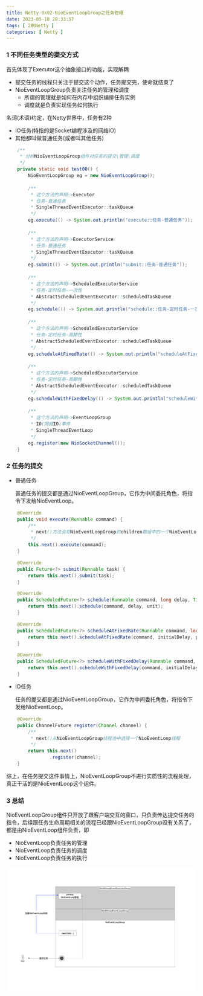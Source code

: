 ```yaml
---
title: Netty-0x02-NioEventLoopGroup之任务管理
date: 2023-05-10 20:33:57
tags: [ 2刷Netty ]
categories: [ Netty ]
---
```


### 1 不同任务类型的提交方式

首先体现了Executor这个抽象接口的功能，实现解耦

* 提交任务的线程只关注于提交这个动作，任务提交完，使命就结束了
* NioEventLoopGroup负责关注任务的管理和调度
  * 所谓的管理就是如何在内存中组织编排任务实例
  * 调度就是负责实现任务如何执行

名词(术语)约定，在Netty世界中，任务有2种

* IO任务(特指的是Socket编程涉及的网络IO)
* 其他都叫做普通任务(或者叫其他任务)

```java
    /**
     * 分析NioEventLoopGroup组件对任务的提交\管理\调度
     */
    private static void test00() {
        NioEventLoopGroup eg = new NioEventLoopGroup();

        /**
         * 这个方法的声明->Executor
         * 任务-普通任务
         * SingleThreadEventExecutor::taskQueue
         */
        eg.execute(() -> System.out.println("execute::任务-普通任务"));

        /**
         * 这个方法的声明->ExecutorService
         * 任务-普通任务
         * SingleThreadEventExecutor::taskQueue
         */
        eg.submit(() -> System.out.println("submit::任务-普通任务"));

        /**
         * 这个方法的声明->ScheduledExecutorService
         * 任务-定时任务-一次性
         * AbstractScheduledEventExecutor::scheduledTaskQueue
         */
        eg.schedule(() -> System.out.println("schedule::任务-定时任务-一次性"), 10_000L, TimeUnit.MILLISECONDS);

        /**
         * 这个方法的声明->ScheduledExecutorService
         * 任务-定时任务-周期性
         * AbstractScheduledEventExecutor::scheduledTaskQueue
         */
        eg.scheduleAtFixedRate(() -> System.out.println("scheduleAtFixedRate::任务-定时任务-周期性"), 10_000L, 10_000L, TimeUnit.MILLISECONDS);

        /**
         * 这个方法的声明->ScheduledExecutorService
         * 任务-定时任务-周期性
         * AbstractScheduledEventExecutor::scheduledTaskQueue
         */
        eg.scheduleWithFixedDelay(() -> System.out.println("scheduleWithFixedDelay::任务-定时任务-周期性"), 10_000L, 10_000L, TimeUnit.MILLISECONDS);

        /**
         * 这个方法的声明->EventLoopGroup
         * IO(网络IO)事件
         * SingleThreadEventLoop
         */
        eg.register(new NioSocketChannel());
    }
```

### 2 任务的提交

* 普通任务

  普通任务的提交都是通过NioEventLoopGroup，它作为中间委托角色，将指令下发给NioEventLoop。

```java
    @Override
    public void execute(Runnable command) {
        /**
         * next()方法会将NioEventLoopGroup的children数组中的一个NioEventLoop实例返回给客户端
         */
        this.next().execute(command);
    }
```



```java
    @Override
    public Future<?> submit(Runnable task) {
        return this.next().submit(task);
    }
```



```java
    @Override
    public ScheduledFuture<?> schedule(Runnable command, long delay, TimeUnit unit) {
        return this.next().schedule(command, delay, unit);
    }
```



```java
    @Override
    public ScheduledFuture<?> scheduleAtFixedRate(Runnable command, long initialDelay, long period, TimeUnit unit) {
        return this.next().scheduleAtFixedRate(command, initialDelay, period, unit);
    }
```



```java
    @Override
    public ScheduledFuture<?> scheduleWithFixedDelay(Runnable command, long initialDelay, long delay, TimeUnit unit) {
        return this.next().scheduleWithFixedDelay(command, initialDelay, delay, unit);
    }
```

* IO任务

  任务的提交都是通过NioEventLoopGroup，它作为中间委托角色，将指令下发给NioEventLoop。

```java
    @Override
    public ChannelFuture register(Channel channel) {
        /**
         * next()从NioEventLoopGroup线程池中选择一个NioEventLoop线程
         */
        return this.next()
                .register(channel);
    }
```

综上，在任务提交这件事情上，NioEventLoopGroup不进行实质性的流程处理，真正干活的是NioEventLoop这个组件。

### 3 总结

NioEventLoopGroup组件只开放了跟客户端交互的窗口，只负责传达提交任务的指令，后续跟任务生命周期相关的流程已经跟NioEventLoopGroup没有关系了，都是由NioEventLoop组件负责，即

* NioEventLoop负责任务的管理
* NioEventLoop负责任务的调度
* NioEventLoop负责任务的执行

![](Netty-0x02-NioEventLoopGroup之任务管理/image-20230510212923723.png)
